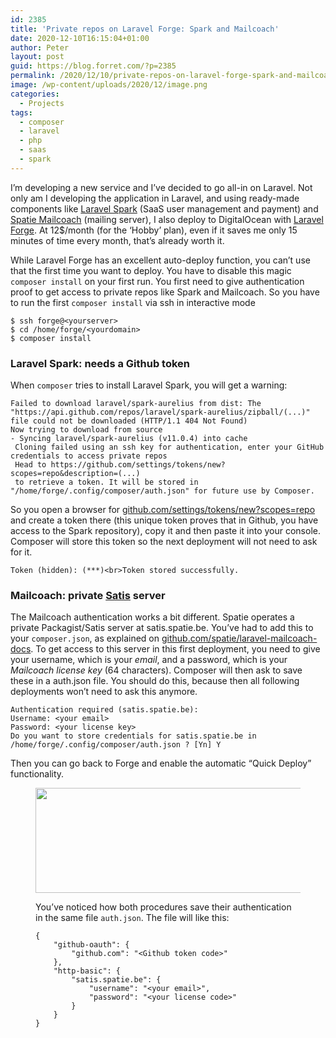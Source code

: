 ```yaml
---
id: 2385
title: 'Private repos on Laravel Forge: Spark and Mailcoach'
date: 2020-12-10T16:15:04+01:00
author: Peter
layout: post
guid: https://blog.forret.com/?p=2385
permalink: /2020/12/10/private-repos-on-laravel-forge-spark-and-mailcoach/
image: /wp-content/uploads/2020/12/image.png
categories:
  - Projects
tags:
  - composer
  - laravel
  - php
  - saas
  - spark
---
```

I&#8217;m developing a new service and I&#8217;ve decided to go all-in on Laravel. Not only am I developing the application in Laravel, and using ready-made components like [Laravel Spark](https://spark.laravel.com/) (SaaS user management and payment) and [Spatie Mailcoach](https://mailcoach.app/) (mailing server), I also deploy to DigitalOcean with [Laravel Forge](https://forge.laravel.com/). At 12$/month (for the &#8216;Hobby&#8217; plan), even if it saves me only 15 minutes of time every month, that&#8217;s already worth it.

While Laravel Forge has an excellent auto-deploy function, you can&#8217;t use that the first time you want to deploy. You have to disable this magic `composer install` on your first run. You first need to give authentication proof to get access to private repos like Spark and Mailcoach. So you have to run the first `composer install` via ssh in interactive mode

<pre  ><code>$ ssh forge@&lt;yourserver&gt;
$ cd /home/forge/&lt;yourdomain&gt;
$ composer install</code></pre>

### Laravel Spark: needs a Github token

When `composer` tries to install Laravel Spark, you will get a warning:

<pre  ><code>Failed to download laravel/spark-aurelius from dist: The "https://api.github.com/repos/laravel/spark-aurelius/zipball/(...)" file could not be downloaded (HTTP/1.1 404 Not Found)
Now trying to download from source
- Syncing laravel/spark-aurelius (v11.0.4) into cache
 Cloning failed using an ssh key for authentication, enter your GitHub credentials to access private repos
 Head to https://github.com/settings/tokens/new?scopes=repo&description=(...)
 to retrieve a token. It will be stored in "/home/forge/.config/composer/auth.json" for future use by Composer.</code></pre>

So you open a browser for [github.com/settings/tokens/new?scopes=repo](https://github.com/settings/tokens/new?scopes=repo) and create a token there (this unique token proves that in Github, you have access to the Spark repository), copy it and then paste it into your console. Composer will store this token so the next deployment will not need to ask for it.

<pre  ><code>Token (hidden):&nbsp;(***)&lt;br>Token stored successfully.</code></pre>

### Mailcoach: private [Satis](https://github.com/composer/satis) server 

The Mailcoach authentication works a bit different. Spatie operates a private Packagist/Satis server at satis.spatie.be. You&#8217;ve had to add this to your `composer.json`, as explained on [github.com/spatie/laravel-mailcoach-docs](https://github.com/spatie/laravel-mailcoach-docs/blob/master/docs/package/general/installation-and-setup.md). To get access to this server in this first deployment, you need to give your username, which is your _email_, and a password, which is your _Mailcoach license key_ (64 characters). Composer will then ask to save these in a auth.json file. You should do this, because then all following deployments won&#8217;t need to ask this anymore.

<pre  ><code>Authentication required (satis.spatie.be):
Username: &lt;your email&gt;
Password: &lt;your license key&gt;
Do you want to store credentials for satis.spatie.be in /home/forge/.config/composer/auth.json ? &#91;Yn] Y</code></pre>

Then you can go back to Forge and enable the automatic &#8220;Quick Deploy&#8221; functionality.<figure class="wp-block-image size-large">

[<img  width="512" height="168" src="https://blog.forret.com/wp-content/uploads/2020/12/image.png" alt="" class="wp-image-2389" srcset="https://blog.forret.com/wp-content/uploads/2020/12/image.png 512w, https://blog.forret.com/wp-content/uploads/2020/12/image-300x98.png 300w" sizes="(max-width: 512px) 100vw, 512px" />](https://blog.forret.com/wp-content/uploads/2020/12/image.png)  

You&#8217;ve noticed how both procedures save their authentication in the same file `auth.json`. The file will like this:

<pre  ><code>{
    "github-oauth": {
        "github.com": "&lt;Github token code>"
    },
    "http-basic": {
        "satis.spatie.be": {
            "username": "&lt;your email>",
            "password": "&lt;your license code>"
        }
    }
}</code></pre>